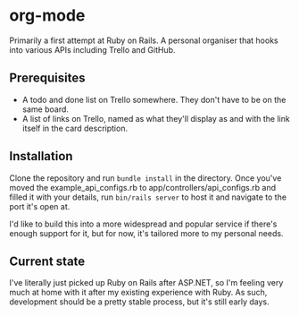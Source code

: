 # org-mode

Primarily a first attempt at Ruby on Rails. A personal organiser that hooks into various APIs including Trello and GitHub.

## Prerequisites

- A todo and done list on Trello somewhere. They don't have to be on the same board.
- A list of links on Trello, named as what they'll display as and with the link itself in the card description.

## Installation

Clone the repository and run `bundle install` in the directory. Once you've moved the example_api_configs.rb to app/controllers/api_configs.rb and filled it with your details, run `bin/rails server` to host it and navigate to the port it's open at.

I'd like to build this into a more widespread and popular service if there's enough support for it, but for now, it's tailored more to my personal needs.

## Current state

I've literally just picked up Ruby on Rails after ASP.NET, so I'm feeling very much at home with it after my existing experience with Ruby. As such, development should be a pretty stable process, but it's still early days.
